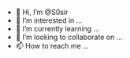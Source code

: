 - 👋 Hi, I’m @S0sir 
- 👀 I’m interested in ...
- 🌱 I’m currently learning ...
- 💞️ I’m looking to collaborate on ...
- 📫 How to reach me ...

<!---
S0sir/S0sir is a ✨ special ✨ repository because its `README.md` (this file) appears on your GitHub profile.
You can click the Preview link to take a look at your changes.
--->
